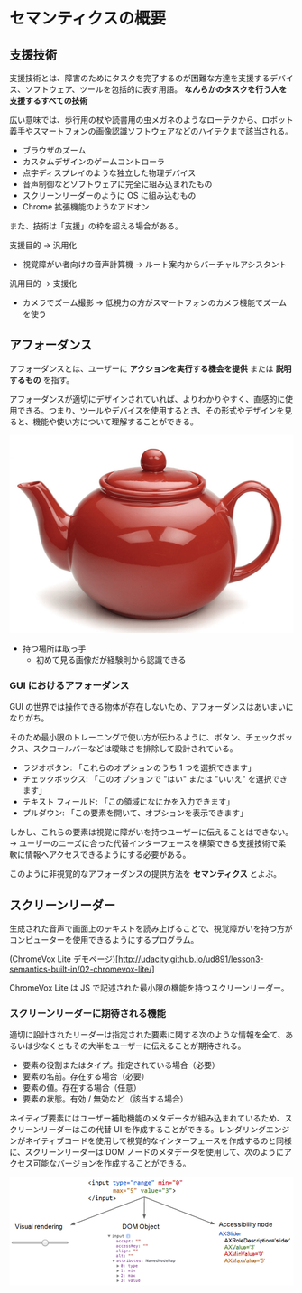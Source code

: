 # セマンティクスの概要

## 支援技術

支援技術とは、障害のためにタスクを完了するのが困難な方達を支援するデバイス、ソフトウェア、ツールを包括的に表す用語。 **なんらかのタスクを行う人を支援するすべての技術**

広い意味では、歩行用の杖や読書用の虫メガネのようなローテクから、ロボット義手やスマートフォンの画像認識ソフトウェアなどのハイテクまで該当される。

* ブラウザのズーム
* カスタムデザインのゲームコントローラ
* 点字ディスプレイのような独立した物理デバイス
* 音声制御などソフトウェアに完全に組み込まれたもの
* スクリーンリーダーのように OS に組み込むもの
* Chrome 拡張機能のようなアドオン

また、技術は「支援」の枠を超える場合がある。

支援目的 → 汎用化

* 視覚障がい者向けの音声計算機 → ルート案内からバーチャルアシスタント

汎用目的 → 支援化

* カメラでズーム撮影 → 低視力の方がスマートフォンのカメラ機能でズームを使う

## アフォーダンス

アフォーダンスとは、ユーザーに **アクションを実行する機会を提供** または **説明するもの** を指す。

アフォーダンスが適切にデザインされていれば、よりわかりやすく、直感的に使用できる。つまり、ツールやデバイスを使用するとき、その形式やデザインを見ると、機能や使い方について理解することができる。

![ティーポット](../img/teapot.png)

* 持つ場所は取っ手
  * 初めて見る画像だが経験則から認識できる

### GUI におけるアフォーダンス

GUI の世界では操作できる物体が存在しないため、アフォーダンスはあいまいになりがち。

そのため最小限のトレーニングで使い方が伝わるように、ボタン、チェックボックス、スクロールバーなどは曖昧さを排除して設計されている。

* ラジオボタン: 「これらのオプションのうち 1 つを選択できます」
* チェックボックス: 「このオプションで "はい" または "いいえ" を選択できます」
* テキスト フィールド: 「この領域になにかを入力できます」
* プルダウン: 「この要素を開いて、オプションを表示できます」

しかし、これらの要素は視覚に障がいを持つユーザーに伝えることはできない。
→ ユーザーのニーズに合った代替インターフェースを構築できる支援技術で柔軟に情報へアクセスできるようにする必要がある。

このように非視覚的なアフォーダンスの提供方法を **セマンティクス** とよぶ。

## スクリーンリーダー

生成された音声で画面上のテキストを読み上げることで、視覚障がいを持つ方がコンピューターを使用できるようにするプログラム。

(ChromeVox Lite デモページ)[http://udacity.github.io/ud891/lesson3-semantics-built-in/02-chromevox-lite/]

ChromeVox Lite は JS で記述された最小限の機能を持つスクリーンリーダー。

### スクリーンリーダーに期待される機能

適切に設計されたリーダーは指定された要素に関する次のような情報を全て、あるいは少なくともその大半をユーザーに伝えることが期待される。

* 要素の役割またはタイプ。指定されている場合（必要）
* 要素の名前。存在する場合（必要）
* 要素の値。存在する場合（任意）
* 要素の状態。有効 / 無効など（該当する場合）

ネイティブ要素にはユーザー補助機能のメタデータが組み込まれているため、スクリーンリーダーはこの代替 UI を作成することができる。レンダリングエンジンがネイティブコードを使用して視覚的なインターフェースを作成するのと同様に、スクリーンリーダーは DOM ノードのメタデータを使用して、次のようにアクセス可能なバージョンを作成することができる。

![](../img/nativecodetoacc.png)
